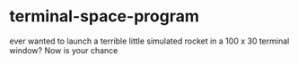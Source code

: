 # terminal-space-program

ever wanted to launch a terrible little simulated rocket in a 100 x 30 terminal window? Now is your chance
